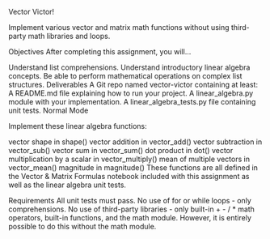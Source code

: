 Vector Victor!

Implement various vector and matrix math functions without using third-party math libraries and loops.

Objectives
After completing this assignment, you will...

Understand list comprehensions.
Understand introductory linear algebra concepts.
Be able to perform mathematical operations on complex list structures.
Deliverables
A Git repo named vector-victor containing at least:
A README.md file explaining how to run your project.
A linear_algebra.py module with your implementation.
A linear_algebra_tests.py file containing unit tests.
Normal Mode


Implement these linear algebra functions:

vector shape in shape()
vector addition in vector_add()
vector subtraction in vector_sub()
vector sum in vector_sum()
dot product in dot()
vector multiplication by a scalar in vector_multiply()
mean of multiple vectors in vector_mean()
magnitude in magnitude()
These functions are all defined in the Vector & Matrix Formulas notebook included with this assignment as well as the linear algebra unit tests.

Requirements
All unit tests must pass.
No use of for or while loops - only comprehensions.
No use of third-party libraries - only built-in + - / * math operators, built-in functions, and the math module.
However, it is entirely possible to do this without the math module.
